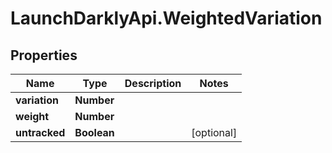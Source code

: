 # LaunchDarklyApi.WeightedVariation

## Properties

Name | Type | Description | Notes
------------ | ------------- | ------------- | -------------
**variation** | **Number** |  | 
**weight** | **Number** |  | 
**untracked** | **Boolean** |  | [optional] 


